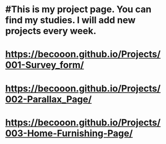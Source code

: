 #This is my project page. You can find my studies. I will add new projects every week.
=======
# https://becooon.github.io/Projects/001-Survey_form/
# https://becooon.github.io/Projects/002-Parallax_Page/
# https://becooon.github.io/Projects/003-Home-Furnishing-Page/
